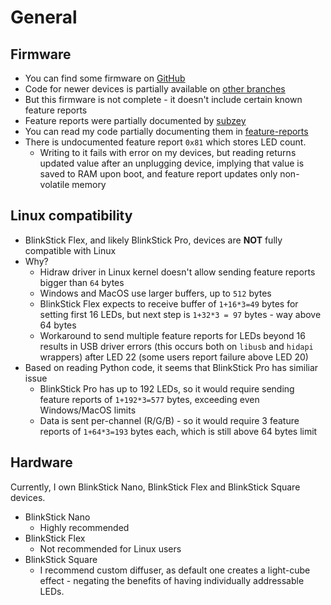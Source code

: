 # General

## Firmware

- You can find some firmware on [GitHub](https://github.com/arvydas/blinkstick-firmware)
- Code for newer devices is partially available on [other branches](https://github.com/arvydas/blinkstick-firmware/branches/all)
- But this firmware is not complete - it doesn't include certain known feature reports
- Feature reports were partially documented by [subzey](https://github.com/subzey/blinkstick-webhid)
- You can read my code partially documenting them in [feature-reports](src/types/enums/feature-report.ts)
- There is undocumented feature report `0x81` which stores LED count.
  - Writing to it fails with error on my devices, but reading returns updated value after an unplugging device, implying that value is saved to RAM upon boot, and feature report updates only non-volatile memory

## Linux compatibility

- BlinkStick Flex, and likely BlinkStick Pro, devices are **NOT** fully compatible with Linux
- Why?
  - Hidraw driver in Linux kernel doesn't allow sending feature reports bigger than `64` bytes
  - Windows and MacOS use larger buffers, up to `512` bytes
  - BlinkStick Flex expects to receive buffer of `1+16*3=49` bytes for setting first 16 LEDs, but next step is `1+32*3 = 97` bytes - way above 64 bytes
  - Workaround to send multiple feature reports for LEDs beyond 16 results in USB driver errors (this occurs both on `libusb` and `hidapi` wrappers) after LED 22 (some users report failure above LED 20)
- Based on reading Python code, it seems that BlinkStick Pro has similiar issue
  - BlinkStick Pro has up to 192 LEDs, so it would require sending feature reports of `1+192*3=577` bytes, exceeding even Windows/MacOS limits
  - Data is sent per-channel (R/G/B) - so it would require 3 feature reports of `1+64*3=193` bytes each, which is still above 64 bytes limit

## Hardware

Currently, I own BlinkStick Nano, BlinkStick Flex and BlinkStick Square devices.

- BlinkStick Nano
  - Highly recommended
- BlinkStick Flex
  - Not recommended for Linux users
- BlinkStick Square
  - I recommend custom diffuser, as default one creates a light-cube effect - negating the benefits of having individually addressable LEDs.
